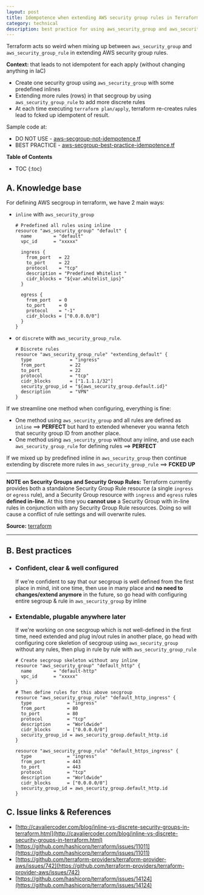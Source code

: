```yaml
---
layout: post
title: Idempotence when extending AWS security group rules in Terraform
category: technical
description: best practice for using aws_security_group and aws_security_group_rule in terraform
---
```


Terraform acts so weird when mixing up between `aws_security_group` and `aws_security_group_rule` in extending AWS security group rules.

**Context:** that leads to not idempotent for each apply (without changing anything in IaC)
* Create one security group using `aws_security_group` with some predefined inlines
* Extending more rules (rows) in that secgroup by using `aws_security_group_rule` to add more discrete rules
* At each time executing `terraform plan/apply`, terraform re-creates rules lead to fcked up idempotent of result.

Sample code at: 
* DO NOT USE - [aws-secgroup-not-idempotence.tf](/assets/raw/aws-secgroup-not-idempotence.tf)
* BEST PRACTICE - [aws-secgroup-best-practice-idempotence.tf](/assets/raw/aws-secgroup-best-practice-idempotence.tf)

<!--description-->

**Table of Contents**
* TOC
{:toc}

## A. Knowledge base

For defining AWS secgroup in terraform, we have 2 main ways: 
* `inline` with `aws_security_group`

  ```
  # Predefined all rules using inline
  resource "aws_security_group" "default" {
    name        = "default"
    vpc_id      = "xxxxx"

    ingress {
      from_port   = 22
      to_port     = 22
      protocol    = "tcp"
      description = "Predefined Whitelist "
      cidr_blocks = "${var.whitelist_ips}"
    }

    egress {
      from_port   = 0
      to_port     = 0
      protocol    = "-1"
      cidr_blocks = ["0.0.0.0/0"]
    }
  }
  ```

* or `discrete` with `aws_security_group_rule`. 

  ```
  # Discrete rules
  resource "aws_security_group_rule" "extending_default" {
    type              = "ingress"
    from_port         = 22
    to_port           = 22
    protocol          = "tcp"
    cidr_blocks       = ["1.1.1.1/32"]
    security_group_id = "${aws_security_group.default.id}"
    description       = "VPN"
  }
  ```

If we streamline one method when configuring, everything is fine:
* One method using `aws_security_group` and all rules are defined as `inline` ==>  **PERFECT** but hard to extended whenever you wanna fetch that security group ID from another place.
* One method using `aws_security_group` without any inline, and use each `aws_security_group_rule` for defining rules ==> **PERFECT**

If we mixed up by predefined inline in `aws_security_group` then continue extending by discrete more rules in `aws_security_group_rule` ==> **FCKED UP**

---
**NOTE on Security Groups and Security Group Rules:** Terraform currently provides both a standalone Security Group Rule resource (a single `ingress` or `egress` rule), and a Security Group resource with `ingress` and `egress` rules **defined in-line**. At this time you **cannot use** a Security Group with in-line rules in conjunction with any Security Group Rule resources. Doing so will cause a conflict of rule settings and will overwrite rules.

**Source:** [terraform](https://www.terraform.io/docs/providers/aws/r/security_group.html)

---

## B. Best practices

* ### Confident, clear & well configured

  If we're confident to say that our secgroup is well defined from the first place in mind, init one time, then use in many place and **no need to changes/extend anymore** in the future, so go head with configuring entire segroup & rule in `aws_security_group` by inline

* ### Extendable, plugable anywhere later

  If we're working on one secgroup which is not well-defined in the first time, need extended and plug in/out rules in another place, go head with configuring core skeletion of secgroup using `aws_security_group` without any rules, then plug in rule by rule with `aws_security_group_rule`

  ```
  # Create secgroup skeleton without any inline
  resource "aws_security_group" "default_http" {
    name        = "default-http"
    vpc_id      = "xxxxx"
  }

  # Then define rules for this above secgroup
  resource "aws_security_group_rule" "default_http_ingress" {
    type             = "ingress"
    from_port        = 80
    to_port          = 80
    protocol         = "tcp"
    description      = "Worldwide"
    cidr_blocks      = ["0.0.0.0/0"]
    security_group_id = aws_security_group.default_http.id
  }

  resource "aws_security_group_rule" "default_https_ingress" {
    type             = "ingress"
    from_port        = 443
    to_port          = 443
    protocol         = "tcp"
    description      = "Worldwide"
    cidr_blocks      = ["0.0.0.0/0"]
    security_group_id = aws_security_group.default_http.id
  }
  ```



## C. Issue links & References

* [http://cavaliercoder.com/blog/inline-vs-discrete-security-groups-in-terraform.html](http://cavaliercoder.com/blog/inline-vs-discrete-security-groups-in-terraform.html)
* [https://github.com/hashicorp/terraform/issues/11011](https://github.com/hashicorp/terraform/issues/11011)
* [https://github.com/terraform-providers/terraform-provider-aws/issues/742](https://github.com/terraform-providers/terraform-provider-aws/issues/742)
* [https://github.com/hashicorp/terraform/issues/14124](https://github.com/hashicorp/terraform/issues/14124)

